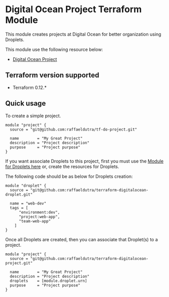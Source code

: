 # Digital Ocean Project Terraform Module

This module creates projects at Digital Ocean for better organization using Droplets.

This module use the following resource below:

* [Digital Ocean Project](https://www.terraform.io/docs/providers/do/r/project.html)

## Terraform version supported

* Terraform 0.12.*

## Quick usage

To create a simple project.

```hcl
module "project" {
  source = "git@github.com:raffaeldutra/tf-do-project.git"

  name        = "My Great Project"
  description = "Project description"
  purpose     = "Project purpose"
}
```

If you want associate Droplets to this project, first you must use the [Module for Droplets here](git@github.com:raffaeldutra/terraform-digitalocean-droplet.git) or, create the resources for Droplets.

The following code should be as below for Droplets creation:

```hcl
module "droplet" {
  source = "git@github.com:raffaeldutra/terraform-digitalocean-droplet.git"

  name = "web-dev"
  tags = [
      "environment:dev",
      "project:web-app",
      "team-web-app"
    ]
}
```

Once all Droplets are created, then you can associate that Droplet(s) to a project.

```hcl
module "project" {
  source = "git@github.com:raffaeldutra/terraform-digitalocean-project.git"

  name        = "My Great Project"
  description = "Project description"
  droplets    = [module.droplet.urn]
  purpose     = "Project purpose"
}
```
